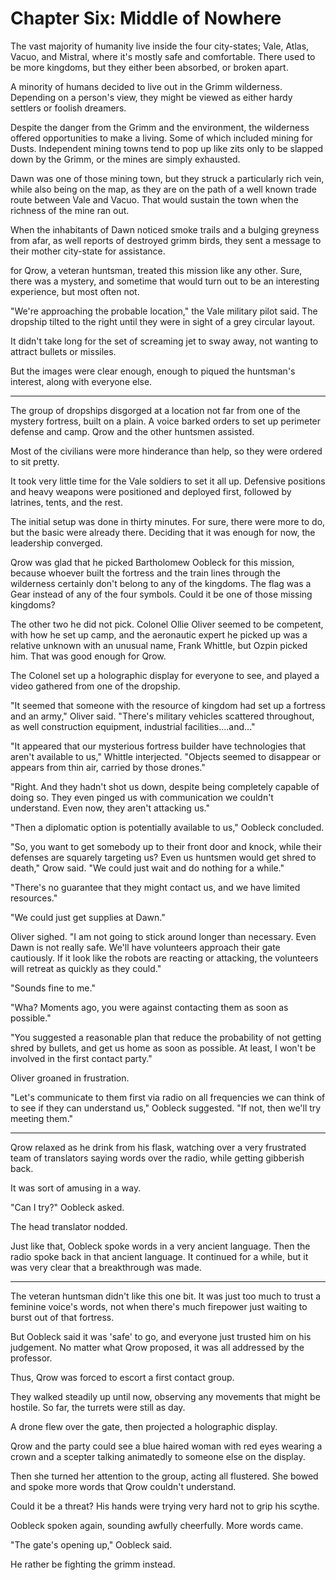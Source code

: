 # Chapter Six: Middle of Nowhere

The vast majority of humanity live inside the four city-states; Vale, Atlas, Vacuo, and Mistral, where it's mostly safe and comfortable. There used to be more kingdoms, but they either been absorbed, or broken apart.

A minority of humans decided to live out in the Grimm wilderness. Depending on a person's view, they might be viewed as either hardy settlers or foolish dreamers.

Despite the danger from the Grimm and the environment, the wilderness offered opportunities to make a living. Some of which included mining for Dusts. Independent mining towns tend to pop up like zits only to be slapped down by the Grimm, or the mines are simply exhausted.

Dawn was one of those mining town, but they struck a particularly rich vein, while also being on the map, as they are on the path of a well known trade route between Vale and Vacuo. That would sustain the town when the richness of the mine ran out.

When the inhabitants of Dawn noticed smoke trails and a bulging greyness from afar, as well reports of destroyed grimm birds, they sent a message to their mother city-state for assistance.

for Qrow, a veteran huntsman, treated this mission like any other. Sure, there was a mystery, and sometime that would turn out to be an interesting experience, but most often not.

"We're approaching the probable location," the Vale military pilot said. The dropship tilted to the right until they were in sight of a grey circular layout.

It didn't take long for the set of screaming jet to sway away, not wanting to attract bullets or missiles.

But the images were clear enough, enough to piqued the huntsman's interest, along with everyone else.

***

The group of dropships disgorged at a location not far from one of the mystery fortress, built on a plain. A voice barked orders to set up perimeter defense and camp. Qrow and the other huntsmen assisted.

Most of the civilians were more hinderance than help, so they were ordered to sit pretty.

It took very little time for the Vale soldiers to set it all up. Defensive positions and heavy weapons were positioned and deployed first, followed by latrines, tents, and the rest.

The initial setup was done in thirty minutes. For sure, there were more to do, but the basic were already there. Deciding that it was enough for now, the leadership converged.

Qrow was glad that he picked Bartholomew Oobleck for this mission, because whoever built the fortress and the train lines through the wilderness certainly don't belong to any of the kingdoms. The flag was a Gear instead of any of the four symbols. Could it be one of those missing kingdoms?

The other two he did not pick. Colonel Ollie Oliver seemed to be competent, with how he set up camp, and the aeronautic expert he picked up was a relative unknown with an unusual name, Frank Whittle, but Ozpin picked him. That was good enough for Qrow.

The Colonel set up a holographic display for everyone to see, and played a video gathered from one of the dropship.

"It seemed that someone with the resource of kingdom had set up a fortress and an army," Oliver said. "There's military vehicles scattered throughout, as well construction equipment, industrial facilities....and..."

"It appeared that our mysterious fortress builder have technologies that aren't available to us," Whittle interjected. "Objects seemed to disappear or appears from thin air, carried by those drones."

"Right. And they hadn't shot us down, despite being completely capable of doing so. They even pinged us with communication we couldn't understand. Even now, they aren't attacking us."

"Then a diplomatic option is potentially available to us," Oobleck concluded.

"So, you want to get somebody up to their front door and knock, while their defenses are squarely targeting us? Even us huntsmen would get shred to death," Qrow said. "We could just wait and do nothing for a while."

"There's no guarantee that they might contact us, and we have limited resources."

"We could just get supplies at Dawn."

Oliver sighed. "I am not going to stick around longer than necessary. Even Dawn is not really safe. We'll have volunteers approach their gate cautiously. If it look like the robots are reacting or attacking, the volunteers will retreat as quickly as they could."

"Sounds fine to me."

"Wha? Moments ago, you were against contacting them as soon as possible."

"You suggested a reasonable plan that reduce the probability of not getting shred by bullets, and get us home as soon as possible. At least, I won't be involved in the first contact party."

Oliver groaned in frustration.

"Let's communicate to them first via radio on all frequencies we can think of to see if they can understand us," Oobleck suggested. "If not, then we'll try meeting them."

***

Qrow relaxed as he drink from his flask, watching over a very frustrated team of translators saying words over the radio, while getting gibberish back.

It was sort of amusing in a way.

"Can I try?" Oobleck asked.

The head translator nodded.

Just like that, Oobleck spoke words in a very ancient language. Then the radio spoke back in that ancient language. It continued for a while, but it was very clear that a breakthrough was made.

***

The veteran huntsman didn't like this one bit. It was just too much to trust a feminine voice's words, not when there's much firepower just waiting to burst out of that fortress.

But Oobleck said it was 'safe' to go, and everyone just trusted him on his judgement. No matter what Qrow proposed, it was all addressed by the professor.

Thus, Qrow was forced to escort a first contact group.

They walked steadily up until now, observing any movements that might be hostile. So far, the turrets were still as day.

A drone flew over the gate, then projected a holographic display.

Qrow and the party could see a blue haired woman with red eyes wearing a crown and a scepter talking animatedly to someone else on the display.

Then she turned her attention to the group, acting all flustered. She bowed and spoke more words that Qrow couldn't understand.

Could it be a threat? His hands were trying very hard not to grip his scythe.

Oobleck spoken again, sounding awfully cheerfully. More words came.

"The gate's opening up," Oobleck said.

He rather be fighting the grimm instead.
